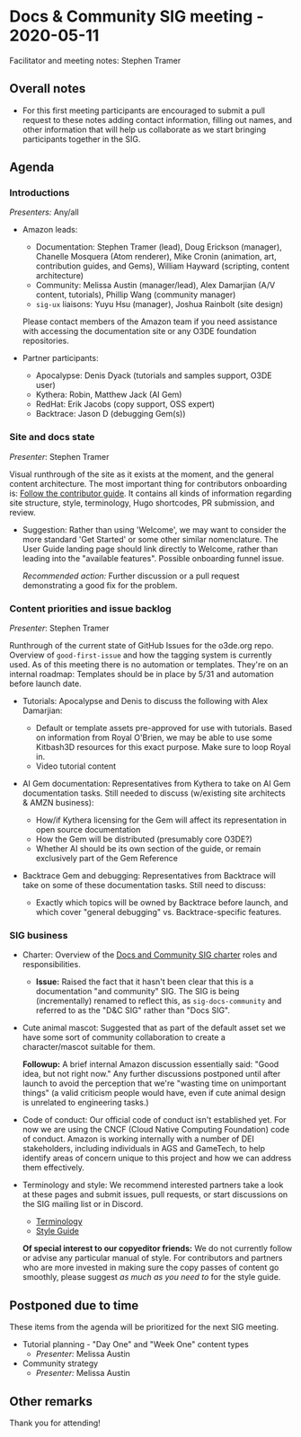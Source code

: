 # Docs & Community SIG meeting - 2020-05-11

Facilitator and meeting notes: Stephen Tramer

## Overall notes

* For this first meeting participants are encouraged to submit a pull request to these notes adding contact information, filling out names, and
other information that will help us collaborate as we start bringing participants together in the SIG.

## Agenda

### Introductions

*Presenters:* Any/all

* Amazon leads:
  * Documentation: Stephen Tramer (lead), Doug Erickson (manager), Chanelle Mosquera (Atom renderer), Mike Cronin (animation, art, contribution guides, and Gems), William Hayward (scripting, content architecture)
  * Community: Melissa Austin (manager/lead), Alex Damarjian (A/V content, tutorials), Phillip Wang (community manager)
  * `sig-ux` liaisons: Yuyu Hsu (manager), Joshua Rainbolt (site design)

  Please contact members of the Amazon team if you need assistance with accessing the documentation site or any O3DE foundation repositories.

* Partner participants:
  * Apocalypse: Denis Dyack (tutorials and samples support, O3DE user)
  * Kythera: Robin, Matthew Jack (AI Gem)
  * RedHat: Erik Jacobs (copy support, OSS expert)
  * Backtrace: Jason D (debugging Gem(s))

### Site and docs state

*Presenter*: Stephen Tramer

Visual runthrough of the site as it exists at the moment, and the general content architecture. The most important thing for contributors onboarding is: [Follow the contributor guide](https://o3deorg.netlify.app/docs/contributing/). It contains all kinds of information regarding site structure, style, terminology, Hugo shortcodes, PR submission, and review.

* Suggestion: Rather than using 'Welcome', we may want to consider the more standard 'Get Started' or some other similar nomenclature. The User Guide landing page should 
  link directly to Welcome, rather than leading into the "available features". Possible onboarding funnel issue.

  *Recommended action:* Further discussion or a pull request demonstrating a good fix for the problem.

### Content priorities and issue backlog

*Presenter*: Stephen Tramer

Runthrough of the current state of GitHub Issues for the o3de.org repo. Overview of `good-first-issue` and how the tagging system is currently used. As of this meeting there
is no automation or templates. They're on an internal roadmap: Templates should be in place by 5/31 and automation before launch date.

* Tutorials: Apocalypse and Denis to discuss the following with Alex Damarjian:
  * Default or template assets pre-approved for use with tutorials. Based on information from Royal O'Brien, we may be able to use some Kitbash3D resources for this
    exact purpose. Make sure to loop Royal in.
  * Video tutorial content

* AI Gem documentation: Representatives from Kythera to take on AI Gem documentation tasks. Still needed to discuss (w/existing site architects & AMZN business):
  * How/if Kythera licensing for the Gem will affect its representation in open source documentation
  * How the Gem will be distributed (presumably core O3DE?)
  * Whether AI should be its own section of the guide, or remain exclusively part of the Gem Reference

* Backtrace Gem and debugging: Representatives from Backtrace will take on some of these documentation tasks. Still need to discuss:
  * Exactly which topics will be owned by Backtrace before launch, and which cover "general debugging" vs. Backtrace-specific features.

### SIG business

* Charter: Overview of the [Docs and Community SIG charter](https://github.com/o3de/foundation/blob/master/sigs/sig-docs/SIG%20Docs%20Charter.md) roles and responsibilities.
  * **Issue:** Raised the fact that it hasn't been clear that this is a documentation "and community" SIG. The SIG is being (incrementally) renamed to reflect this, as
    `sig-docs-community` and referred to as the "D&C SIG" rather than "Docs SIG".

* Cute animal mascot: Suggested that as part of the default asset set we have some sort of community collaboration to create a character/mascot suitable
  for them.
  
  **Followup:** A brief internal Amazon discussion essentially said: "Good idea, but not right now." Any further discussions postponed until after launch to avoid
  the perception that we're "wasting time on unimportant things" (a valid criticism people would have, even if cute animal design is unrelated to engineering tasks.)

* Code of conduct: Our official code of conduct isn't established yet. For now we are using the CNCF (Cloud Native Computing Foundation) code of conduct. Amazon is working
  internally with a number of DEI stakeholders, including individuals in AGS and GameTech, to help identify areas of concern unique to this project and how we can address
  them effectively.

* Terminology and style: We recommend interested partners take a look at these pages and submit issues, pull requests, or start discussions on the SIG mailing list or in Discord.
  * [Terminology](https://o3deorg.netlify.app/docs/contributing/to-docs/terminology/)
  * [Style Guide](https://o3deorg.netlify.app/docs/contributing/to-docs/style-guide/)

  **Of special interest to our copyeditor friends:** We do not currently follow or advise any particular manual of style. For contributors and partners who are more invested
  in making sure the copy passes of content go smoothly, please suggest _as much as you need to_ for the style guide.

## Postponed due to time

These items from the agenda will be prioritized for the next SIG meeting.

* Tutorial planning - "Day One" and "Week One" content types
  * *Presenter:* Melissa Austin
* Community strategy
  * *Presenter:* Melissa Austin

## Other remarks

Thank you for attending!
